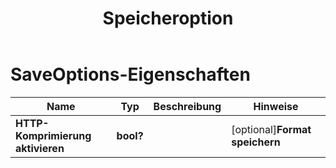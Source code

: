 ﻿---
title: Speicheroption
second_title: Aspose.Cells Cloud Documen
linktitle: Speicheroption
type: docs
url: /de/save-options/
keywords: Workbook save options
description: Aspose.Cells Cloud REST API unterstützt die Konvertierung von Excel-Dateien in verschiedene Formate. SDK unterstützt verschiedene Entwicklungssprachen. Dazu gehören Android, C#, Go, Java, NodeJS, Perl, PHP, Python, Ruby und Swift.
weight: 79
kwords: Excel, Office Cloud, REST API, Tabellenkalkulation, PDF, CSV, Json, Markdown, Speicheroptionen
---
# SaveOptions-Eigenschaften

Name | Typ | Beschreibung | Hinweise
------------ | ------------- | ------------- | -------------
**HTTP-Komprimierung aktivieren** | **bool?** | | [optional]**Format speichern** | **Schnur** | | [optional]**ClearData** | **bool?** | Leeren Sie die Arbeitsmappe nach dem Speichern der Datei. | [optional]**CachedFileFolder** | **Schnur** | Der zwischengespeicherte Dateiordner wird zum Speichern großer Datenmengen verwendet. | [optional]**ValidateZusammengeführteBereiche** | **bool?** | Gibt an, ob zusammengeführte Bereiche vor dem Speichern der Datei validiert werden sollen. Der Standardwert ist „false“. | [optional]**ChartCache aktualisieren** | **bool?** | | [optional]**Verzeichnis erstellen** | **bool?** | Wenn „true“ und das Verzeichnis nicht existiert, wird das Verzeichnis vor dem Speichern der Datei automatisch erstellt. | [optional]**SortNames** | **bool?** | | [optional]